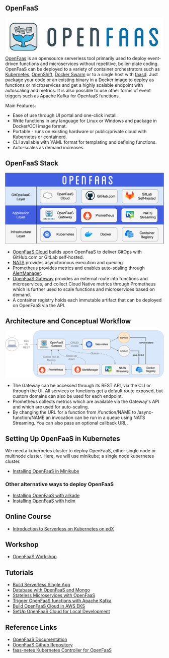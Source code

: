 ## OpenFaaS
![alt text](https://github.com/limbuu/serverless-with-openfaas/blob/main/images/faas_side.png)
[OpenFaas](https://github.com/openfaas/faas) is an opensource serverless tool primarily used to deploy event-driven functions and microservices without repetitive, boiler-plate coding. OpenFaaS can be deployed to a variety of container orchestrators such as [Kubernetes](https://github.com/kubernetes/kubernetes), [OpenShift](https://github.com/openshift), [Docker Swarm](https://github.com/docker/classicswarm) or to a single host with [faasd](https://github.com/openfaas/faasd). Just package your code or an existing binary in a Docker image to deploy as functions or microservices and get a highly scalable endpoint with autoscaling and metrics. It is also possible to use other forms of event triggers such as Apache Kafka for OpenfaaS functions. 

Main Features:
* Ease of use through UI portal and one-click install.
* Write functions in any language for Linux or Windows and package in Docker/OCI image format.
* Portable - runs on existing hardware or public/private cloud with Kubernetes or containerd.
* CLI available with YAML format for templating and defining functions.
* Auto-scales as demand increases.

## OpenFaaS Stack
![alt text](https://github.com/limbuu/serverless-with-openfaas/blob/main/images/of-layer-overview.png)

* [OpenFaaS Cloud](https://docs.openfaas.com/openfaas-cloud/intro/) builds upon OpenFaaS to deliver GitOps with GitHub.com or GitLab self-hosted.
* [NATS](https://github.com/nats-io) provides asynchronous execution and queuing.
* [Prometheus](https://prometheus.io/) provides metrics and enables auto-scaling through [AlertManager](https://prometheus.io/docs/alerting/latest/overview/).
* [OpenFaaS Gateway](https://github.com/openfaas/faas/blob/master/gateway/README.md) provides an external route into functions and microservices, and collect Cloud Native metrics through Prometheus which is further used to scale functions and microservices based on demand.
* A container registry holds each immutable artifact that can be deployed on OpenFaaS via the API.

## Architecture and Conceptual Workflow
![alt text](https://github.com/limbuu/serverless-with-openfaas/blob/main/images/of-workflow.png)
* The Gateway can be accessed through its REST API, via the CLI or through the UI. All services or functions get a default route exposed, but custom domains can also be used for each endpoint.
* Prometheus collects metrics which are available via the Gateway's API and which are used for auto-scaling.
* By changing the URL for a function from /function/NAME to /async-function/NAME an invocation can be run in a queue using NATS Streaming. You can also pass an optional callback URL.

## Setting Up OpenFaaS in Kubernetes
   We need a kubernetes cluster to deploy OpenFaaS, either single node or multinode cluster. Here, we will use minikube; a single node kubernetes cluster.  
* [Installing OpenFaaS in Minikube](https://github.com/limbuu/serverless-with-openfaas/blob/main/minikube/MkReadme.md)

### Other alternative ways to deploy OpenFaaS
* [Installing OpenFaaS with arkade](https://docs.openfaas.com/deployment/kubernetes/#1-deploy-the-chart-with-arkade-fastest-option)
* [Installing OpenFaaS with helm](https://docs.openfaas.com/deployment/kubernetes/#2-deploy-the-chart-with-helm)

## Online Course
* [Introduction to Serverless on Kubernetes on edX](https://www.edx.org/course/introduction-to-serverless-on-kubernetes)

## Workshop
* [OpenFaaS Workshop](https://github.com/openfaas/workshop)

## Tutorials
* [Build Serverless Single App](https://www.openfaas.com/blog/serverless-single-page-app/)
* [Database with OpenFaaS and Mongo](https://blog.alexellis.io/serverless-databases-with-openfaas-and-mongo/)
* [Stateless Microservices with OpenFaaS](https://www.openfaas.com/blog/stateless-microservices/)
* [Trigger OpenFaaS functions with Apache Kafka](https://www.openfaas.com/blog/kafka-connector/)
* [Build OpenFaaS Cloud in AWS EKS](https://www.openfaas.com/blog/eks-openfaas-cloud-build-guide/)
* [SetUp OpenFaaS Cloud for Local Development](https://blog.alexellis.io/openfaas-cloud-for-development/)

## Reference Links
* [OpenFaaS Documentation](https://docs.openfaas.com/)
* [OpenFaaS Github Repository](https://github.com/openfaas/faas)
* [faas-netes Kubernetes Controller for OpenFaaS](https://github.com/openfaas/faas-netes/)









